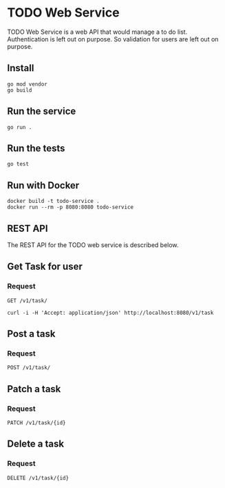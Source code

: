 # TODO Web Service

TODO Web Service is a web API that would manage a to do list. Authentication is left out on purpose. So validation for users are left out on purpose.

## Install

    go mod vendor
    go build

## Run the service

    go run .

## Run the tests

    go test

## Run with Docker

    docker build -t todo-service .
    docker run --rm -p 8080:8080 todo-service

## REST API
The REST API for the TODO web service is described below.

## Get Task for user
### Request
```GET /v1/task/ ```

    curl -i -H 'Accept: application/json' http://localhost:8080/v1/task

## Post a task
### Request
```POST /v1/task/ ```

## Patch a task
### Request
```PATCH /v1/task/{id} ```

## Delete a task
### Request
```DELETE /v1/task/{id} ```


